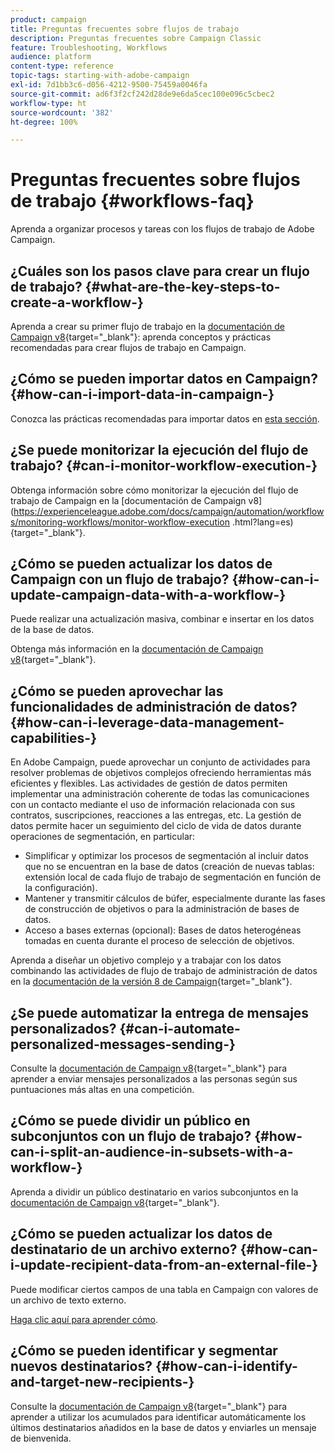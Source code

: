 ```yaml
---
product: campaign
title: Preguntas frecuentes sobre flujos de trabajo
description: Preguntas frecuentes sobre Campaign Classic
feature: Troubleshooting, Workflows
audience: platform
content-type: reference
topic-tags: starting-with-adobe-campaign
exl-id: 7d1bb3c6-d056-4212-9500-75459a0046fa
source-git-commit: ad6f3f2cf242d28de9e6da5cec100e096c5cbec2
workflow-type: ht
source-wordcount: '382'
ht-degree: 100%

---
```


# Preguntas frecuentes sobre flujos de trabajo {#workflows-faq}



Aprenda a organizar procesos y tareas con los flujos de trabajo de Adobe Campaign.

## ¿Cuáles son los pasos clave para crear un flujo de trabajo? {#what-are-the-key-steps-to-create-a-workflow-}

Aprenda a crear su primer flujo de trabajo en la [documentación de Campaign v8](https://experienceleague.adobe.com/docs/campaign/automation/workflows/introduction/build-a-workflow.html?lang=es){target="_blank"}: aprenda conceptos y prácticas recomendadas para crear flujos de trabajo en Campaign.

## ¿Cómo se pueden importar datos en Campaign? {#how-can-i-import-data-in-campaign-}

Conozca las prácticas recomendadas para importar datos en [esta sección](../../platform/using/import-export-best-practices.md).

## ¿Se puede monitorizar la ejecución del flujo de trabajo? {#can-i-monitor-workflow-execution-}

Obtenga información sobre cómo monitorizar la ejecución del flujo de trabajo de Campaign en la [documentación de Campaign v8]&#x200B;(https://experienceleague.adobe.com/docs/campaign/automation/workflows/monitoring-workflows/monitor-workflow-execution
.html?lang=es){target="_blank"}.

## ¿Cómo se pueden actualizar los datos de Campaign con un flujo de trabajo? {#how-can-i-update-campaign-data-with-a-workflow-}

Puede realizar una actualización masiva, combinar e insertar en los datos de la base de datos.

Obtenga más información en la [documentación de Campaign v8](https://experienceleague.adobe.com/docs/campaign/automation/workflows/wf-activities/targeting-activities/update-data.html?lang=es){target="_blank"}.

## ¿Cómo se pueden aprovechar las funcionalidades de administración de datos? {#how-can-i-leverage-data-management-capabilities-}

En Adobe Campaign, puede aprovechar un conjunto de actividades para resolver problemas de objetivos complejos ofreciendo herramientas más eficientes y flexibles. Las actividades de gestión de datos permiten implementar una administración coherente de todas las comunicaciones con un contacto mediante el uso de información relacionada con sus contratos, suscripciones, reacciones a las entregas, etc. La gestión de datos permite hacer un seguimiento del ciclo de vida de datos durante operaciones de segmentación, en particular:

* Simplificar y optimizar los procesos de segmentación al incluir datos que no se encuentran en la base de datos (creación de nuevas tablas: extensión local de cada flujo de trabajo de segmentación en función de la configuración).
* Mantener y transmitir cálculos de búfer, especialmente durante las fases de construcción de objetivos o para la administración de bases de datos.
* Acceso a bases externas (opcional): Bases de datos heterogéneas tomadas en cuenta durante el proceso de selección de objetivos.

Aprenda a diseñar un objetivo complejo y a trabajar con los datos combinando las actividades de flujo de trabajo de administración de datos en la [documentación de la versión 8 de Campaign](https://experienceleague.adobe.com/docs/campaign/automation/workflows/introduction/wf-type/targeting-workflows.html?lang=es){target="_blank"}.

## ¿Se puede automatizar la entrega de mensajes personalizados? {#can-i-automate-personalized-messages-sending-}

Consulte la [documentación de Campaign v8](https://experienceleague.adobe.com/docs/campaign/automation/workflows/use-cases/data-management/enrich-data.html?lang=es){target="_blank"} para aprender a enviar mensajes personalizados a las personas según sus puntuaciones más altas en una competición.

## ¿Cómo se puede dividir un público en subconjuntos con un flujo de trabajo? {#how-can-i-split-an-audience-in-subsets-with-a-workflow-}

Aprenda a dividir un público destinatario en varios subconjuntos en la [documentación de Campaign v8](https://experienceleague.adobe.com/docs/campaign/automation/workflows/wf-activities/targeting-activities/split.html?lang=es){target="_blank"}.

## ¿Cómo se pueden actualizar los datos de destinatario de un archivo externo? {#how-can-i-update-recipient-data-from-an-external-file-}

Puede modificar ciertos campos de una tabla en Campaign con valores de un archivo de texto externo.

[Haga clic aquí para aprender cómo](../../platform/using/import-operations-samples.md#example--enrich-the-values-with-those-of-an-external-file).

## ¿Cómo se pueden identificar y segmentar nuevos destinatarios? {#how-can-i-identify-and-target-new-recipients-}

Consulte la [documentación de Campaign v8](https://experienceleague.adobe.com/docs/campaign/automation/workflows/use-cases/data-management/using-aggregates.html?lang=es){target="_blank"} para aprender a utilizar los acumulados para identificar automáticamente los últimos destinatarios añadidos en la base de datos y enviarles un mensaje de bienvenida.
